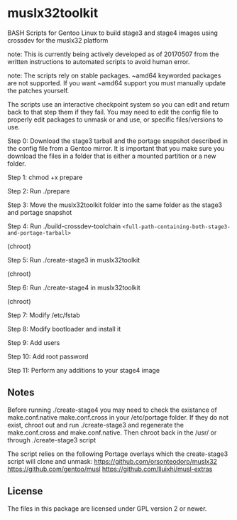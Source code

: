 # muslx32toolkit
BASH Scripts for Gentoo Linux to build stage3 and stage4 images using crossdev for the muslx32 platform

note: This is currently being actively developed as of 20170507 from the written instructions to automated scripts to avoid human error.

note: The scripts rely on stable packages.  ~amd64 keyworded packages are not supported.  If you want ~amd64 support you must manually update the patches yourself.

The scripts use an interactive checkpoint system so you can edit and return back to that step them if they fail.  You may need to edit the config file to properly edit packages to unmask or and use, or specific files/versions to use.

Step 0: Download the stage3 tarball and the portage snapshot described in the config file from a Gentoo mirror.  It is important that you make sure you download the files in a folder that is either a mounted partition or a new folder.

Step 1: chmod +x prepare

Step 2: Run ./prepare

Step 3: Move the muslx32toolkit folder into the same folder as the stage3 and portage snapshot

Step 4: Run ./build-crossdev-toolchain `<full-path-containing-both-stage3-and-portage-tarball>`

(chroot)

Step 5: Run ./create-stage3 in muslx32toolkit

(chroot)

Step 6: Run ./create-stage4 in muslx32toolkit

(chroot)

Step 7: Modify /etc/fstab

Step 8: Modify bootloader and install it

Step 9: Add users

Step 10: Add root password

Step 11: Perform any additions to your stage4 image

## Notes

Before running ./create-stage4 you may need to check the existance of make.conf.native make.conf.cross in your /etc/portage folder.  If they do not exist, chroot out and run ./create-stage3 and regenerate the make.conf.cross and make.conf.native.  Then chroot back in the /usr/<profile> or through ./create-stage3 script

The script relies on the following Portage overlays which the create-stage3 script will clone and unmask:
https://github.com/orsonteodoro/muslx32
https://github.com/gentoo/musl
https://github.com/lluixhi/musl-extras

## License

The files in this package are licensed under GPL version 2 or newer.
